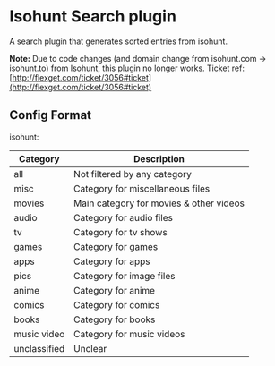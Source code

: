 # Isohunt Search plugin

A search plugin that generates sorted entries from isohunt.

**Note:** Due to code changes (and domain change from isohunt.com -> isohunt.to) from Isohunt, this plugin no longer works. Ticket ref: [http://flexget.com/ticket/3056#ticket](http://flexget.com/ticket/3056#ticket)

## Config Format

isohunt: <category>


| **Category** | **Description** |
| --- | --- |
| all | Not filtered by any category |
| misc | Category for miscellaneous files |
| movies | Main category for movies & other videos |
| audio | Category for audio files |
| tv | Category for tv shows |
| games | Category for games |
| apps | Category for apps |
| pics | Category for image files |
| anime | Category for anime |
| comics | Category for comics |
| books | Category for books |
| music video | Category for music videos |
| unclassified | Unclear |



